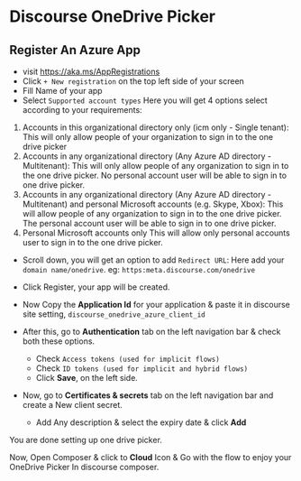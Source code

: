 # Discourse OneDrive Picker
## Register An Azure App
 - visit https://aka.ms/AppRegistrations
 - Click `+ New registration` on the top left side of your screen
 - Fill Name of your app
 - Select `Supported account types`
Here you will get 4 options select according to your requirements:
1. Accounts in this organizational directory only (icm only - Single tenant):
This will only allow people of your organization to sign in to the one drive picker
2. Accounts in any organizational directory (Any Azure AD directory - Multitenant):
This will only allow people of any organization to sign in to the one drive picker. No personal account user will be able to sign in to one drive picker.
3. Accounts in any organizational directory (Any Azure AD directory - Multitenant) and personal Microsoft accounts (e.g. Skype, Xbox):
This will allow people of any organization to sign in to the one drive picker. The personal account user will be able to sign in to one drive picker.
4. Personal Microsoft accounts only
This will allow only personal accounts user to sign in to the one drive picker.
 - Scroll down, you will get an option to add `Redirect URL`:
Here add your `domain name/onedrive`. eg: `https:meta.discourse.com/onedrive`

- Click Register, your app will be created.

- Now Copy the **Application Id** for your application & paste it in discourse site setting, `discourse_onedrive_azure_client_id`

- After this, go to **Authentication** tab on the left navigation bar & check both these options.
  - Check `Access tokens (used for implicit flows)`
  - Check `ID tokens (used for implicit and hybrid flows)`
  - Click **Save**, on the left side.

- Now, go to **Certificates & secrets** tab on the left navigation bar and create a New client secret.
  - Add Any description & select the expiry date & click **Add**

You are done setting up one drive picker.

Now, Open Composer & click to **Cloud** Icon & Go with the flow to enjoy your OneDrive Picker In discourse composer.

